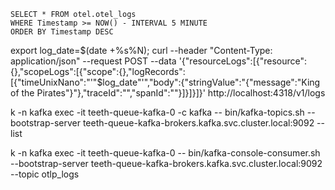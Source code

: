 ```
SELECT * FROM otel.otel_logs
WHERE Timestamp >= NOW() - INTERVAL 5 MINUTE
ORDER BY Timestamp DESC
```

export log_date=$(date +%s%N); curl --header "Content-Type: application/json" --request POST --data '{"resourceLogs":[{"resource":{},"scopeLogs":[{"scope":{},"logRecords":[{"timeUnixNano":"'"$log_date"'","body":{"stringValue":"{\"message\":\"King of the Pirates\"}"},"traceId":"","spanId":""}]}]}]}' http://localhost:4318/v1/logs



k -n kafka exec -it teeth-queue-kafka-0 -c kafka -- bin/kafka-topics.sh --bootstrap-server teeth-queue-kafka-brokers.kafka.svc.cluster.local:9092 --list

k -n kafka exec -it teeth-queue-kafka-0 -- bin/kafka-console-consumer.sh --bootstrap-server teeth-queue-kafka-brokers.kafka.svc.cluster.local:9092 --topic otlp_logs